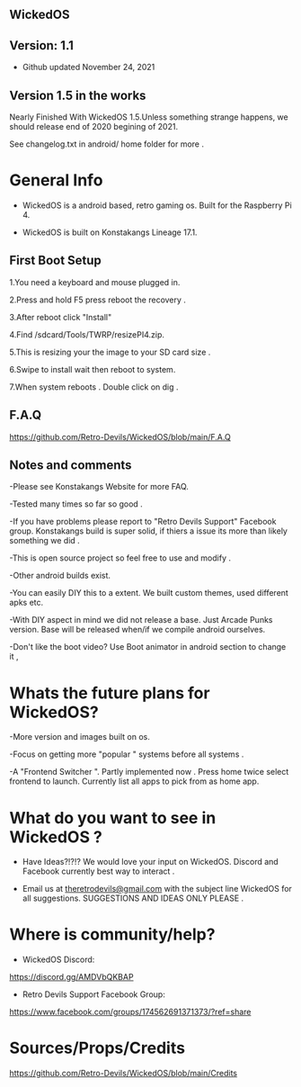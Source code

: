 
## WickedOS 

## Version: 1.1 

- Github updated November 24, 2021 

## Version 1.5 in the works

Nearly Finished With WickedOS 1.5.Unless something strange happens, we should release end of 2020 begining of 2021.

See changelog.txt in android/  home folder for more .

# General Info 

- WickedOS is a android based, retro gaming os. Built for the Raspberry Pi 4.

- WickedOS is built on Konstakangs Lineage 17.1.
  
## First Boot Setup 

1.You need a keyboard and mouse plugged in.

2.Press and hold F5 press reboot the recovery .

3.After reboot click "Install"

4.Find /sdcard/Tools/TWRP/resizePI4.zip.

5.This is resizing your the image to your SD card size . 

6.Swipe to install wait then reboot to system.

7.When system reboots . Double click on dig .

## F.A.Q

https://github.com/Retro-Devils/WickedOS/blob/main/F.A.Q

## Notes and comments 

-Please see Konstakangs Website for more FAQ.

-Tested many times so far so good . 

-If you have problems please report to "Retro Devils Support" Facebook group. Konstakangs build is super solid, if thiers a issue its more than likely something we did .

-This is open source project so feel free to use and modify .

-Other android builds exist.

-You can easily DIY this to a extent. We built custom themes, used different apks etc. 

-With DIY aspect in mind we did not release a base. Just Arcade Punks version. Base will be released when/if we compile android ourselves. 

-Don't like the boot video? Use Boot animator in android section to change it , 


# Whats the future plans for WickedOS?

-More version and images built on os. 

-Focus on getting more  "popular " systems before all systems .

-A "Frontend Switcher ". Partly implemented now . Press home twice select frontend to launch. Currently list all apps to pick from as home app.

# What do you want to see in WickedOS ?

- Have Ideas?!?!? We would love your input on WickedOS.  Discord and Facebook currently best way to interact .

- Email us at theretrodevils@gmail.com with the subject line WickedOS for all suggestions. SUGGESTIONS AND IDEAS ONLY PLEASE . 


# Where is community/help? 

- WickedOS Discord:

https://discord.gg/AMDVbQKBAP 

- Retro Devils Support Facebook Group: 

https://www.facebook.com/groups/174562691371373/?ref=share


# Sources/Props/Credits

https://github.com/Retro-Devils/WickedOS/blob/main/Credits

